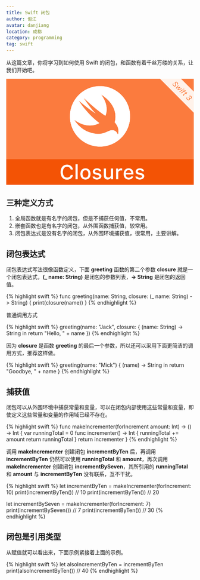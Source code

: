 ```yaml
---
title: Swift 闭包
author: 但江
avatar: danjiang
location: 成都 
category: programming
tag: swift
---
```


从这篇文章，你将学习到如何使用 Swift 的闭包，和函数有着千丝万缕的关系，让我们开始吧。

![Swift Closures](/images/swift-closures.jpg)

## 三种定义方式

1. 全局函数就是有名字的闭包，但是不捕获任何值，不常用。
2. 嵌套函数也是有名字的闭包，从外围函数捕获值，较常用。
3. 闭包表达式是没有名字的闭包，从外围环境捕获值，很常用，主要讲解。

## 闭包表达式

闭包表达式写法很像函数定义，下面 **greeting** 函数的第二个参数 **closure** 就是一个闭包表达式，**(_ name: String)** 是闭包的参数列表，**-> String** 是闭包的返回值。

{% highlight swift %}
func greeting(name: String, closure: (_ name: String) -> String) {
  print(closure(name))
}
{% endhighlight %}

普通调用方式

{% highlight swift %}
greeting(name: "Jack", closure: { (name: String) -> String
  in
  return "Hello, " + name
})
{% endhighlight %}

因为 **closure** 是函数 **greeting** 的最后一个参数，所以还可以采用下面更简洁的调用方式，推荐这样做。

{% highlight swift %}
greeting(name: "Mick") { (name) -> String in
  return "Goodbye, " + name
}
{% endhighlight %}

## 捕获值

闭包可以从外围环境中捕获常量和变量，可以在闭包内部使用这些常量和变量，即使定义这些常量和变量的作用域已经不存在。

{% highlight swift %}
func makeIncrementer(forIncrement amount: Int) -> () -> Int {
    var runningTotal = 0
    func incrementer() -> Int {
        runningTotal += amount
        return runningTotal
    }
    return incrementer
}
{% endhighlight %}

调用 **makeIncrementer** 创建闭包 **incrementByTen** 后，再调用 **incrementByTen** 仍然可以使用 **runningTotal** 和 **amount**，再次调用 **makeIncrementer** 创建闭包 **incrementBySeven**，其所引用的 **runningTotal** 和 **amount** 与 **incrementByTen** 没有联系，互不干扰。

{% highlight swift %}
let incrementByTen = makeIncrementer(forIncrement: 10)
print(incrementByTen()) // 10
print(incrementByTen()) // 20

let incrementBySeven = makeIncrementer(forIncrement: 7)
print(incrementBySeven()) // 7
print(incrementByTen()) // 30
{% endhighlight %}

## 闭包是引用类型

从赋值就可以看出来，下面示例紧接着上面的示例。

{% highlight swift %}
let alsoIncrementByTen = incrementByTen
print(alsoIncrementByTen()) // 40
{% endhighlight %}